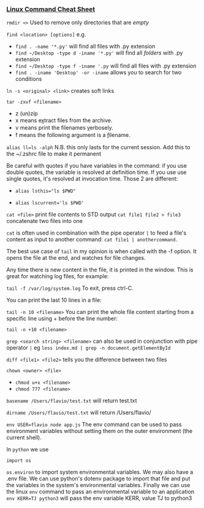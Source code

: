 ### [Linux Command Cheat Sheet](https://www.freecodecamp.org/news/the-linux-commands-handbook/)

`rmdir <>` Used to remove only directories that are _empty_

`find <location> [options]`
e.g.
* `find . -name '*.py'` will find all files with .py extension
* `find ~/Desktop -type d -iname '*.py'` will find all _folders_ with .py extension
* `find ~/Desktop -type f -iname '.py` will find all files with .py extension 
* `find . -iname 'Desktop' -or -iname` allows you to search for two conditions

`ln -s <original> <link>` creates soft links

`tar -zxvf <filename>`
* z (un)zip
* x means ex̲tract files from the archive.
* v means print the filenames v̲erbosely.
* f means the following argument is a f̱ilename.

`alias ll=ls -alph` N.B. this only lasts for the current session. Add this to the ~/.zshrc file to make it permanent

Be careful with quotes if you have variables in the command: if you use double quotes, the variable is resolved at definition time. If you use use single quotes, it's resolved at invocation time. Those 2 are different:

- `alias lsthis="ls $PWD"`

- `alias lscurrent='ls $PWD'`

`cat <file>` print file contents to STD output
`cat file1 file2 > file3` concatenate two files into one

`cat` is often used in combination with the pipe operator `|` to feed a file's content as input to another command: `cat file1 | anothercommand.`

The best use case of `tail` in my opinion is when called with the -f option. It opens the file at the end, and watches for file changes.

Any time there is new content in the file, it is printed in the window. This is great for watching log files, for example:

`tail -f /var/log/system.log`
To exit, press ctrl-C.

You can print the last 10 lines in a file:

`tail -n 10 <filename>`
You can print the whole file content starting from a specific line using + before the line number:

`tail -n +10 <filename>`

`grep <search string> <filename>`
can also be used in conjunction with pipe operator `|` eg `less index.md | grep -n document.getElementById`

`diff <file1> <file2>` tells you the difference between two files

`chown <owner> <file>`

- `chmod u+x <filename>`
- `chmod 777 <filename>`

`basename /Users/flavio/test.txt` will return test.txt

`dirname /Users/flavio/test.txt` will return /Users/flavio/


`env USER=flavio node app.js`
The env command can be used to pass environment variables without setting them on the outer environment (the current shell).

In `python` we use

`import os`

`os.environ` to import system environmental variables.
We may also have a .env file. We can use python's dotenv package to import that file and put the variables in the system's environmental variables.
Finally we can use the linux `env` command to pass an environmental variable to an application
`env KERR=TJ python3` will pass the env variable KERR, value TJ to python3
